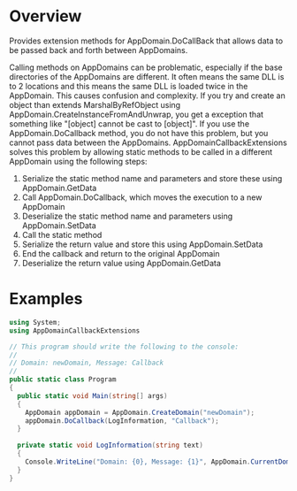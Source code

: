# Overview
Provides extension methods for AppDomain.DoCallBack that allows data to be passed back and forth between AppDomains.

Calling methods on AppDomains can be problematic, especially if the base directories of the AppDomains are different.
It often means the same DLL is to 2 locations and this means the same DLL is loaded twice in the AppDomain.
This causes confusion and complexity. If you try and create an object than extends MarshalByRefObject using
AppDomain.CreateInstanceFromAndUnwrap, you get a exception that something like "[object] cannot be cast to [object]".
If you use the AppDomain.DoCallback method, you do not have this problem, but you cannot pass data between the AppDomains.
AppDomainCallbackExtensions solves this problem by allowing static methods to be called in a different AppDomain using the following steps:

1. Serialize the static method name and parameters and store these using AppDomain.GetData
2. Call AppDomain.DoCallback, which moves the execution to a new AppDomain
3. Deserialize the static method name and parameters using AppDomain.SetData
4. Call the static method
5. Serialize the return value and store this using AppDomain.SetData
6. End the callback and return to the original AppDomain
7. Deserialize the return value using AppDomain.GetData

# Examples

```csharp
using System;
using AppDomainCallbackExtensions

// This program should write the following to the console:
//
// Domain: newDomain, Message: Callback
//
public static class Program
{
  public static void Main(string[] args)
  {
    AppDomain appDomain = AppDomain.CreateDomain("newDomain");
    appDomain.DoCallback(LogInformation, "Callback");
  }
  
  private static void LogInformation(string text)
  {
    Console.WriteLine("Domain: {0}, Message: {1}", AppDomain.CurrentDomain.FriendlyName, text);
  }
}
```

